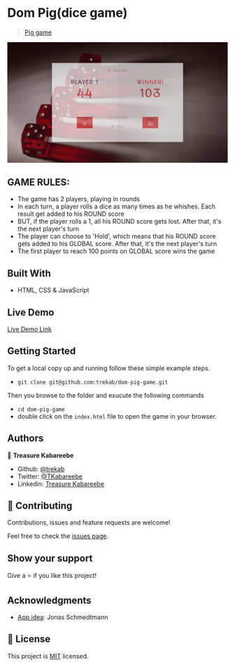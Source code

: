 # Dom Pig(dice game)

> [Pig game](https://en.wikipedia.org/wiki/Pig_(dice_game))

![screenshot](./app_screenshot.png)

## GAME RULES:

- The game has 2 players, playing in rounds
- In each turn, a player rolls a dice as many times as he whishes. Each result get added to his ROUND score
- BUT, if the player rolls a 1, all his ROUND score gets lost. After that, it's the next player's turn
- The player can choose to 'Hold', which means that his ROUND score gets added to his GLOBAL score. After that, it's the next player's turn
- The first player to reach 100 points on GLOBAL score wins the game

## Built With

- HTML, CSS & JavaScript

## Live Demo

[Live Demo Link](https://trekab.github.io/dom-pig-game/)


## Getting Started

To get a local copy up and running follow these simple example steps.
- `git clone git@github.com:trekab/dom-pig-game.git`

Then you browse to the folder and exucute the following commands
- `cd dom-pig-game`
- double click on the `index.html` file to open the game in your browser.

## Authors

👤 **Treasure Kabareebe**

- Github: [@trekab](https://github.com/trekab)
- Twitter: [@TKabareebe](https://twitter.com/TKabareebe)
- Linkedin: [Treasure Kabareebe](https://www.linkedin.com/in/treasure-kabareebe/)

## 🤝 Contributing

Contributions, issues and feature requests are welcome!

Feel free to check the [issues page](issues/).

## Show your support

Give a ⭐️ if you like this project!

## Acknowledgments

- [App idea](https://www.udemy.com/course/the-complete-javascript-course/):  Jonas Schmedtmann

## 📝 License

This project is [MIT](lic.url) licensed.


